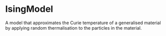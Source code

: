 IsingModel
===========
A model that approximates the Curie temperature of a generalised material by applying random thermalisation to the particles in the material.
